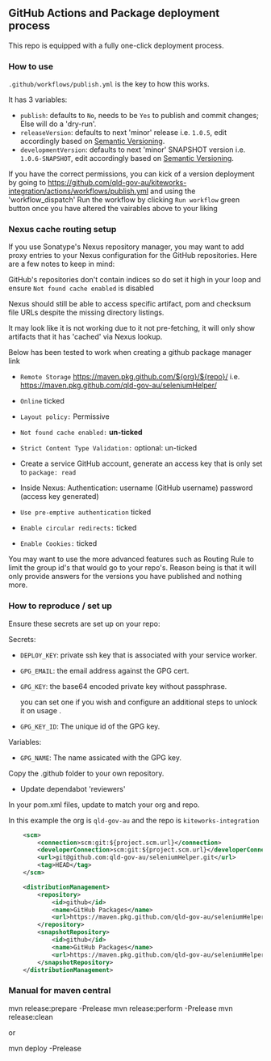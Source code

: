 ## GitHub Actions and Package deployment process

This repo is equipped with a fully one-click deployment process.

### How to use

``.github/workflows/publish.yml`` is the key to how this works.

It has 3 variables: 
 * ``publish``: defaults to ``No``, needs to be ``Yes`` to publish and commit changes; Else will do a 'dry-run'.
 * ``releaseVersion``: defaults to next 'minor' release i.e. ``1.0.5``, edit accordingly based on [Semantic Versioning](https://semver.org/).
 * ``developmentVersion``: defaults to next 'minor' SNAPSHOT version i.e. ``1.0.6-SNAPSHOT``, edit accordingly based on [Semantic Versioning](https://semver.org/).

If you have the correct permissions, you can kick of a version deployment by going to https://github.com/qld-gov-au/kiteworks-integration/actions/workflows/publish.yml
and using the 'workflow_dispatch' Run the workflow by clicking ``Run workflow`` green button once you have altered the vairables above to your liking

### Nexus cache routing setup

If you use Sonatype's Nexus repository manager, you may want to add proxy entries to your Nexus configuration for the GitHub repositories.
Here are a few notes to keep in mind:

GitHub's repositories don't contain indices so do set it high in your loop and ensure ``Not found cache enabled`` is disabled

Nexus should still be able to access specific artifact, pom and checksum file URLs despite the missing directory listings.

It may look like it is not working due to it not pre-fetching, it will only show artifacts that it has 'cached' via Nexus lookup.


Below has been tested to work when creating a github package manager link
* ``Remote Storage`` https://maven.pkg.github.com/${org}/${repo}/ i.e. https://maven.pkg.github.com/qld-gov-au/seleniumHelper/
* ``Online`` ticked
* ``Layout policy:`` Permissive
* ``Not found cache enabled:`` **un-ticked**

* ``Strict Content Type Validation:`` optional: un-ticked

* Create a service GitHub account, generate an access key that is only set to ``package: read``
* Inside Nexus: Authentication: username (GitHub username) password (access key generated)
* ``Use pre-emptive authentication`` ticked
* ``Enable circular redirects:`` ticked
* ``Enable Cookies:`` ticked

You may want to use the more advanced features such as Routing Rule to limit the group id's that would go to your repo's.
Reason being is that it will only provide answers for the versions you have published and nothing more.


### How to reproduce / set up

Ensure these secrets are set up on your repo:

Secrets:
* ``DEPLOY_KEY``: private ssh key that is associated with your service worker.
* ``GPG_EMAIL``: the email address against the GPG cert.
* ``GPG_KEY``: the base64 encoded private key without passphrase.
  
   you can set one if you wish and configure an additional steps to unlock it on usage .
* ``GPG_KEY_ID``: The unique id of the GPG key.

Variables:
* ``GPG_NAME``: The name assicated with the GPG key.

Copy the .github folder to your own repository.
 - Update dependabot 'reviewers'

In your pom.xml files, update to match your org and repo.

In this example the org is ``qld-gov-au`` and the repo is ``kiteworks-integration``
```xml
    <scm>
        <connection>scm:git:${project.scm.url}</connection>
        <developerConnection>scm:git:${project.scm.url}</developerConnection>
        <url>git@github.com:qld-gov-au/seleniumHelper.git</url>
        <tag>HEAD</tag>
    </scm>

    <distributionManagement>
        <repository>
            <id>github</id>
            <name>GitHub Packages</name>
            <url>https://maven.pkg.github.com/qld-gov-au/seleniumHelper</url>
        </repository>
        <snapshotRepository>
            <id>github</id>
            <name>GitHub Packages</name>
            <url>https://maven.pkg.github.com/qld-gov-au/seleniumHelper</url>
        </snapshotRepository>
    </distributionManagement>
```

### Manual for maven central

mvn release:prepare -Prelease 
mvn release:perform -Prelease 
mvn release:clean 

or

mvn deploy -Prelease

